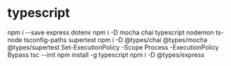 # typescript
npm i --save express dotenv
npm i -D mocha chai typescript nodemon ts-node tsconfig-paths supertest
npm i -D @types/chai @types/mocha @types/supertest
Set-ExecutionPolicy -Scope Process -ExecutionPolicy Bypass
tsc --init
npm install -g typescript
npm i -D @types/express
